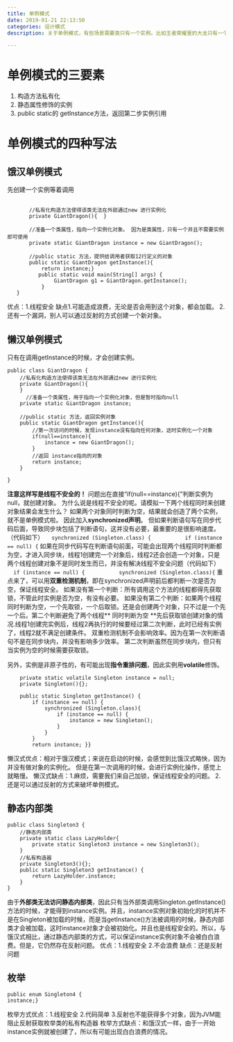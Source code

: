 ```yaml
---
title: 单例模式
date: 2019-01-21 22:13:50
categories: 设计模式
description: 关于单例模式，有些场景需要类只有一个实例。比如王者荣耀里的大龙只有一个，所以该类，只能被实例化一次。再比如java中的日历Calendar类就是一个单例模式。

---
```


# 单例模式的三要素
1. 构造方法私有化
2. 静态属性修饰的实例
3. public static的 getInstance方法，返回第二步实例引用




# 单例模式的四种写法

## 饿汉单例模式
先创建一个实例等着调用
```public class GiantDragon {
   
       //私有化构造方法使得该类无法在外部通过new 进行实例化
       private GiantDragon(){  }
    
       //准备一个类属性，指向一个实例化对象。 因为是类属性，只有一个并且不需要实例即可使用
       private static GiantDragon instance = new GiantDragon();
        
       //public static 方法，提供给调用者获取12行定义的对象
       public static GiantDragon getInstance(){
           return instance;}
          public static void main(String[] args) {
               GiantDragon g1 = GiantDragon.getInstance();
           } 
   }
```
优点：1.线程安全
缺点1.可能造成浪费，无论是否会用到这个对象，都会加载。
2.还有一个漏洞，别人可以通过反射的方式创建一个新对象。

## 懒汉单例模式
只有在调用getInstance的时候，才会创建实例。
```
public class GiantDragon {
    //私有化构造方法使得该类无法在外部通过new 进行实例化
    private GiantDragon(){       
    }
      //准备一个类属性，用于指向一个实例化对象，但是暂时指向null
    private static GiantDragon instance;
     
    //public static 方法，返回实例对象
    public static GiantDragon getInstance(){
        //第一次访问的时候，发现instance没有指向任何对象，这时实例化一个对象
        if(null==instance){
            instance = new GiantDragon();
        }
        //返回 instance指向的对象
        return instance;
    }
      
}
```
**注意这样写是线程不安全的！**
问题出在直接“if(null==instance){”判断实例为null，就创建对象。
为什么说是线程不安全的呢。请模拟一下两个线程同时来创建对象结果会发生什么？
如果两个对象同时判断为空，结果就会创造了两个实例，就不是单例模式啦。
因此加入**synchronized声明**。
但如果判断语句写在同步代码后面，导致同步块包括了判断语句，这并没有必要，最重要的是很影响速度。（代码如下）
`  synchronized (Singleton.class) {          
  if (instance == null) {`
如果在同步代码写在判断语句前面，可能会出现两个线程同时判断都为空，才进入同步块，线程1创建完一个对象后，线程2还会创造一个对象，只是两个线程创建对象不是同时发生而已，并没有解决线程不安全问题（代码如下）
`  if (instance == null) {          
  synchronized (Singleton.class){`
重点来了，可以用**双重检测机制**，即在synchronized声明前后都判断一次是否为空，保证线程安全。
如果没有第一个判断：所有调用这个方法的线程都得先获取锁，不管此时实例是否为空，有没有必要。
如果没有第二个判断：如果两个线程同时判断为空，一个先取锁，一个后取锁。还是会创建两个对象，只不过是一个先一个后。第二个判断避免了两个线程** 同时判断为空 **先后获取锁创建对象的情况.线程1创建完实例后，线程2再执行的时候要经过第二次判断，此时已经有实例了，线程2就不满足创建条件。
双重检测机制不会影响效率。因为在第一次判断语句不是在同步块内，并没有影响多少效率。
第二次判断虽然在同步块内，但只有当实例为空的时候需要获取锁。

另外，实例是非原子性的，有可能出现**指令重排问题**，因此实例用**volatile**修饰。
```public class Singleton {
    private static volatile Singleton instance = null;
    private Singleton(){};

    public static Singleton getInstance() {
        if (instance == null) {
            synchronized (Singleton.class){
                if (instance == null) {
                    instance = new Singleton();
                }
            }
        }
        return instance; }}
```

懒汉式优点：相对于饿汉模式；来说在启动的时候，会感觉到比饿汉式略快，因为并没有做对象的实例化。 但是在第一次调用的时候，会进行实例化操作，感觉上就略慢。
懒汉式缺点：1.麻烦，需要我们来自己加锁，保证线程安全的问题。
2.还是可以通过反射的方式来破坏单例模式。


## 静态内部类

```
public class Singleton3 {
    //静态内部类
    private static class LazyHolder{
        private static Singleton3 instance = new Singleton3();
    }
    //私有构造器
    private Singleton3(){};
    public static Singleton3 getInstance() {
        return LazyHolder.instance;
    }
}
```
由于**外部类无法访问静态内部类**，因此只有当外部类调用Singleton.getInstance()方法的时候，才能得到instance实例。并且，instance实例对象初始化的时机并不是在Singleton被加载的时候，而是当getInstance()方法被调用的时候，静态内部类才会被加载，这时instance对象才会被初始化。并且也是线程安全的。所以，与饿汉式相比，通过静态内部类的方式，可以保证instance实例对象不会被白白浪费。但是，它仍然存在反射问题。
优点：1.线程安全
2.不会浪费
缺点：还是反射问题


## 枚举

```
public enum Singleton4 {   
instance;}
```
枚举方式优点：1.线程安全
2.代码简单
3.反射也不能获得多个对象，因为JVM能阻止反射获取枚举类的私有构造器
枚举方式缺点：和饿汉式一样，由于一开始instance实例就被创建了，所以有可能出现白白浪费的情况。